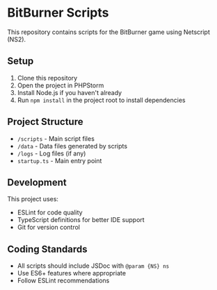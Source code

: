 # BitBurner Scripts

This repository contains scripts for the BitBurner game using Netscript (NS2).

## Setup

1. Clone this repository
2. Open the project in PHPStorm
3. Install Node.js if you haven't already
4. Run `npm install` in the project root to install dependencies

## Project Structure

- `/scripts` - Main script files
- `/data` - Data files generated by scripts
- `/logs` - Log files (if any)
- `startup.ts` - Main entry point

## Development

This project uses:
- ESLint for code quality
- TypeScript definitions for better IDE support
- Git for version control

## Coding Standards

- All scripts should include JSDoc with `@param {NS} ns`
- Use ES6+ features where appropriate
- Follow ESLint recommendations
